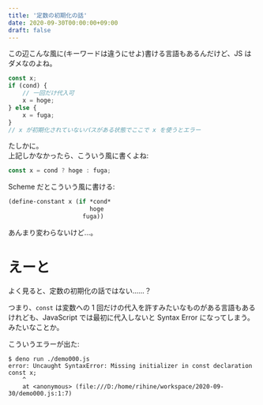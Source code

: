 ```yaml
---
title: '定数の初期化の話'
date: 2020-09-30T00:00:00+09:00
draft: false
---
```


この辺こんな風に(キーワードは違うにせよ)書ける言語もあるんだけど、JS はダメなのよね。

```javascript
const x;
if (cond) {
    // 一回だけ代入可
    x = hoge;
} else {
    x = fuga;
}
// x が初期化されていないパスがある状態でここで x を使うとエラー
```

たしかに。  
上記しかなかったら、こういう風に書くよね:

```javascript
const x = cond ? hoge : fuga;
```

Scheme だとこういう風に書ける:

```scheme
(define-constant x (if *cond*
                       hoge
                     fuga))
```

あんまり変わらないけど...。

# えーと

よく見ると、定数の初期化の話ではない......？

つまり、`const` は変数への 1
回だけの代入を許すみたいなものがある言語もあるけれども、JavaScript
では最初に代入しないと Syntax Error になってしまう。 みたいなことか。

こういうエラーが出た:

    $ deno run ./demo000.js
    error: Uncaught SyntaxError: Missing initializer in const declaration
    const x;
        ^
        at <anonymous> (file:///D:/home/rihine/workspace/2020-09-30/demo000.js:1:7)
